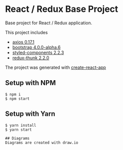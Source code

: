 # React / Redux Base Project

Base project for React / Redux application.

This project includes
* [axios 0.17.1](https://www.npmjs.com/package/axios)
* [bootstrap 4.0.0-alpha.6](https://www.npmjs.com/package/bootstrap)
* [styled-components 2.2.3](https://www.npmjs.com/package/styled-components)
* [redux-thunk 2.2.0](https://www.npmjs.com/package/redux-thunk)


The project was generated with [create-react-app](https://github.com/facebookincubator/create-react-app)

## Setup with NPM
```
$ npm i
$ npm start
```

## Setup with Yarn
```
$ yarn install
$ yarn start

## Diagrams
Diagrams are created with draw.io